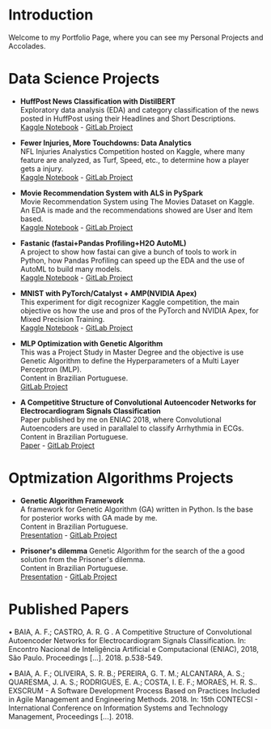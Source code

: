# Introduction

Welcome to my Portfolio Page, where you can see my Personal Projects and Accolades.

# Data Science Projects
* **HuffPost News Classification with DistilBERT**<br>
Exploratory data analysis (EDA) and category classification of the news posted in HuffPost using their Headlines and Short Descriptions.<br>
[Kaggle Notebook](https://www.kaggle.com/alfarias/huffpost-news-classification-with-distilbert) - [GitLab Project](https://gitlab.com/alfarias/news-classification-distilbert)

* **Fewer Injuries, More Touchdowns: Data Analytics**<br>
NFL Injuries Analystics Competition hosted on Kaggle, where many feature are analyzed, as Turf, Speed, etc., to determine how a player gets a injury.<br>
[Kaggle Notebook](https://www.kaggle.com/alfarias/fewer-injuries-more-touchdowns-data-analytics) - [GitLab Project](https://gitlab.com/alfarias/nfl-injuries-analytics)

* **Movie Recommendation System with ALS in PySpark**<br>
Movie Recommendation System using The Movies Dataset on Kaggle. <br>
An EDA is made and the recommendations showed are User and Item based.<br>
[Kaggle Notebook](https://www.kaggle.com/alfarias/movie-recommendation-system-with-als-in-pyspark) - [GitLab Project](https://gitlab.com/alfarias/pyspark-movie-recommendation-system)

* **Fastanic (fastai+Pandas Profiling+H2O AutoML)**<br>
A project to show how fastai can give a bunch of tools to work in Python, how Pandas Profiling can speed up the EDA and the use of AutoML to build many models.<br>
[Kaggle Notebook](https://www.kaggle.com/alfarias/fastanic-fastai-pandas-profiling-h2o-automl) - [GitLab Project](https://gitlab.com/alfarias/titanic_survivor_h2oautoml)

* **MNIST with PyTorch/Catalyst + AMP(NVIDIA Apex)**<br>
This experiment for digit recognizer Kaggle competition, the main objective os how the use and pros of the PyTorch and NVIDIA Apex, for Mixed Precision Training.<br>
[Kaggle Notebook](https://www.kaggle.com/alfarias/mnist-with-pytorch-catalyst-amp-nvidia-apex) - [GitLab Project](https://gitlab.com/alfarias/digit-recognizer-catalyst-nvidia-apex)

* **MLP Optimization with Genetic Algorithm**<br>
This was a Project Study in Master Degree and the objective is use Genetic Algorithm to define the Hyperparameters of a Multi Layer Perceptron (MLP).<br>
Content in Brazilian Portuguese.<br>
[GitLab Project](https://gitlab.com/alfarias/ann-arrhythmia)

* **A Competitive Structure of Convolutional Autoencoder Networks for Electrocardiogram Signals Classification**<br>
Paper published by me on ENIAC 2018, where Convolutional Autoencoders are used in parallalel to classify Arrhythmia in ECGs.<br>
Content in Brazilian Portuguese.<br>
[Paper](https://sol.sbc.org.br/index.php/eniac/article/view/4446) - [GitLab Project](https://gitlab.com/alfarias/cae)

# Optmization Algorithms Projects
* **Genetic Algorithm Framework** <br>
A framework for Genetic Algorithm (GA) written in Python. Is the base for posterior works with GA made by me.<br>
Content in Brazilian Portuguese.<br>
[Presentation](https://gitlab.com/alfarias/framework-ga/-/blob/master/Apresenta%C3%A7%C3%A3o%20-%20Arcabou%C3%A7o%20do%20AG.pdf) - [GitLab Project](https://gitlab.com/alfarias/framework-ga)

* **Prisoner's dilemma**
Genetic Algorithm for the search of the a good solution from the Prisoner's dilemma.<br>
Content in Brazilian Portuguese.<br>
[Presentation](https://gitlab.com/alfarias/ga_dilemadosprisioneiros/-/blob/master/apresentacao_-_dilema_dos_prisioneiros.pdf) - [GitLab Project](https://gitlab.com/alfarias/ga_dilemadosprisioneiros)

# Published Papers

• BAIA, A. F.; CASTRO, A. R. G . A Competitive Structure of Convolutional Autoencoder Networks for Electrocardiogram Signals Classification. In: Encontro Nacional de Inteligência Artificial e Computacional (ENIAC), 2018, São Paulo. Proceedings [...]. 2018. p.538-549.

• BAIA, A. F.; OLIVEIRA, S. R. B.; PEREIRA, G. T. M.; ALCANTARA, A. S.; QUARESMA, J. A. S.; RODRIGUES, E. A.; COSTA, I. E. F.; MORAES, H. R. S.. EXSCRUM - A Software Development Process Based on Practices Included in Agile Management and Engineering Methods. 2018. In: 15th CONTECSI - International Conference on Information Systems and Technology Management,
Proceedings [...]. 2018.
